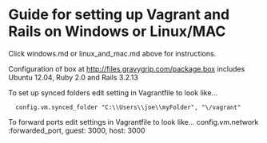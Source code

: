 # Guide for setting up Vagrant and Rails on Windows or Linux/MAC

Click windows.md or linux_and_mac.md above for instructions.

Configuration of box at http://files.gravygrip.com/package.box includes Ubuntu 12.04, Ruby 2.0 and Rails 3.2.13

To set up synced folders edit setting in Vagrantfile to look like...

      config.vm.synced_folder "C:\\Users\\joe\\myFolder", "\/vagrant"

To forward ports edit settings in Vagrantfile to look like...
        config.vm.network :forwarded_port, guest: 3000, host: 3000
